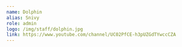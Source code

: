 ```yaml
---
name: Dolphin
alias: Snivy
role: admin
logo: /img/staff/dolphin.jpg
link: https://www.youtube.com/channel/UC02PfCE-h3pUZGdTYwccCZA
---
```

